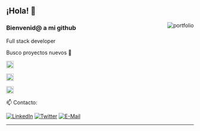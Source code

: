 
## ¡Hola! 🚀
<a href="" target="blank"><img align="right" src="" alt="portfolio" /></a> 
### Bienvenid@ a mi github

Full stack developer

Busco proyectos nuevos 🎇

<code><img height="20" alt="javascript" src="https://user-images.githubusercontent.com/4249331/52232852-e2c4f780-28bd-11e9-835d-1e3cf3e43888.png"></code>

<code><img height="20" alt="javascript" src="https://miro.medium.com/v2/resize:fit:1400/1*w0u2TZpEp3WfKMrlL5jTSw.png"></code>

<code><img height="20" alt="nodejs" src="https://w7.pngwing.com/pngs/537/866/png-transparent-flutter-hd-logo.png"></code> 

📫 Contacto:

[![LinkedIn](https://img.shields.io/badge/LinkedIn-0077B5?style=for-the-badge&logo=linkedin&logoColor=white)](https://www.linkedin.com/in/juan-manuel-melichio-4466b3193/)
[![Twitter](https://img.shields.io/badge/Twitter-1877F2?style=for-the-badge&logo=twitter&logoColor=white)](https://twitter.com/JMelichio)
[![E-Mail](https://img.shields.io/badge/Email-006aff?style=for-the-badge&logo=maildotru&logoColor=white&color=red)](mailto:juanmelichio@gmail.com)


---
 
